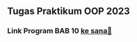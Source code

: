 ## Tugas Praktikum OOP 2023

### Link Program BAB 10 [ke sana🚀](https://github.com/2218115/praktikum_oop/blob/main/src/Tugas/Bab10/)
